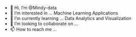 - 👋 Hi, I’m @Mindy-data
- 👀 I’m interested in ... Machine Learning Applications 
- 🌱 I’m currently learning ... Data Analytics and Visualization
- 💞️ I’m looking to collaborate on ...
- 📫 How to reach me ...

<!---
Mindy-data/Mindy-data is a ✨ special ✨ repository because its `README.md` (this file) appears on your GitHub profile.
You can click the Preview link to take a look at your changes.
--->
